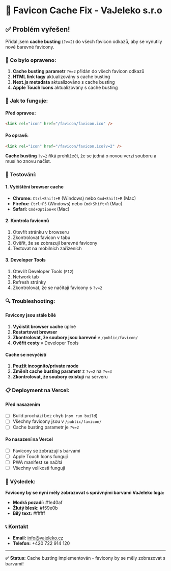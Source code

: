# 🔧 Favicon Cache Fix - VaJeleko s.r.o

## ✅ Problém vyřešen!

Přidal jsem **cache busting** (`?v=2`) do všech favicon odkazů, aby se vynutily nové barevné favicony.

### 🔄 Co bylo opraveno:

1. **Cache busting parametr** `?v=2` přidán do všech favicon odkazů
2. **HTML link tagy** aktualizovány s cache busting
3. **Next.js metadata** aktualizováno s cache busting
4. **Apple Touch Icons** aktualizovány s cache busting

### 🚀 Jak to funguje:

#### Před opravou:
```html
<link rel="icon" href="/favicon/favicon.ico" />
```

#### Po opravě:
```html
<link rel="icon" href="/favicon/favicon.ico?v=2" />
```

**Cache busting** `?v=2` říká prohlížeči, že se jedná o novou verzi souboru a musí ho znovu načíst.

### 📱 Testování:

#### 1. Vyčištění browser cache
- **Chrome:** `Ctrl+Shift+R` (Windows) nebo `Cmd+Shift+R` (Mac)
- **Firefox:** `Ctrl+F5` (Windows) nebo `Cmd+Shift+R` (Mac)
- **Safari:** `Cmd+Option+R` (Mac)

#### 2. Kontrola faviconů
1. Otevřít stránku v browseru
2. Zkontrolovat favicon v tabu
3. Ověřit, že se zobrazují barevné favicony
4. Testovat na mobilních zařízeních

#### 3. Developer Tools
1. Otevřít Developer Tools (`F12`)
2. Network tab
3. Refresh stránky
4. Zkontrolovat, že se načítají favicony s `?v=2`

### 🔍 Troubleshooting:

#### Favicony jsou stále bílé
1. **Vyčistit browser cache** úplně
2. **Restartovat browser**
3. **Zkontrolovat, že soubory jsou barevné** v `/public/favicon/`
4. **Ověřit cesty** v Developer Tools

#### Cache se nevyčistí
1. **Použít incognito/private mode**
2. **Změnit cache busting parametr** z `?v=2` na `?v=3`
3. **Zkontrolovat, že soubory existují** na serveru

### 📋 Deployment na Vercel:

#### Před nasazením
- [ ] Build prochází bez chyb (`npm run build`)
- [ ] Všechny favicony jsou v `/public/favicon/`
- [ ] Cache busting parametr je `?v=2`

#### Po nasazení na Vercel
- [ ] Favicony se zobrazují s barvami
- [ ] Apple Touch Icons fungují
- [ ] PWA manifest se načítá
- [ ] Všechny velikosti fungují

### 🎯 Výsledek:

**Favicony by se nyní měly zobrazovat s správnými barvami VaJeleko loga:**
- **Modrá pozadí:** #1e40af
- **Žlutý blesk:** #f59e0b  
- **Bílý text:** #ffffff

### 📞 Kontakt
- **Email:** info@vajeleko.cz
- **Telefon:** +420 722 914 120

---
**✅ Status:** Cache busting implementován - favicony by se měly zobrazovat s barvami!
